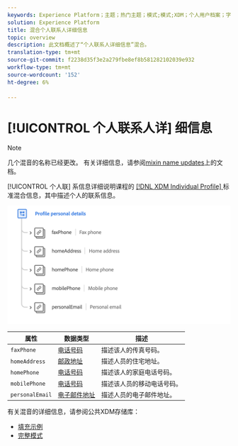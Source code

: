 ```yaml
---
keywords: Experience Platform；主题；热门主题；模式;模式;XDM；个人用户档案；字段；模式;模式；个人细节；模式设计；混音；混音；
solution: Experience Platform
title: 混合个人联系人详细信息
topic: overview
description: 此文档概述了“个人联系人详细信息”混合。
translation-type: tm+mt
source-git-commit: f2238d35f3e2a279fbe8ef8b581282102039e932
workflow-type: tm+mt
source-wordcount: '152'
ht-degree: 6%

---
```



# [!UICONTROL 个人联系人详] 细信息

>[!NOTE]
>
>几个混音的名称已经更改。 有关详细信息，请参阅[mixin name updates](../name-updates.md)上的文档。

[!UICONTROL 个人联] 系信息详细说明课程的 [[!DNL XDM Individual Profile] ](../../classes/individual-profile.md) 标准混合信息，其中描述个人的联系信息。

<img src="../../images/mixins/profile-personal-details.png" width="700" /><br />

| 属性 | 数据类型 | 描述 |
| --- | --- | --- |
| `faxPhone` | [电话号码](../../data-types/phone-number.md) | 描述该人的传真号码。 |
| `homeAddress` | [邮政地址](../../data-types/postal-address.md) | 描述人员的住宅地址。 |
| `homePhone` | [电话号码](../../data-types/phone-number.md) | 描述该人的家庭电话号码。 |
| `mobilePhone` | [电话号码](../../data-types/phone-number.md) | 描述该人员的移动电话号码。 |
| `personalEmail` | [电子邮件地址](../../data-types/email-address.md) | 描述人员的电子邮件地址。 |

有关混音的详细信息，请参阅公共XDM存储库：

* [填充示例](https://github.com/adobe/xdm/blob/master/components/mixins/profile/profile-personal-details.example.1.json)
* [完整模式](https://github.com/adobe/xdm/blob/master/components/mixins/profile/profile-personal-details.schema.json)

